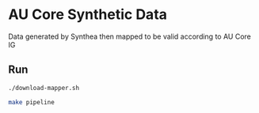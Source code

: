 
# AU Core Synthetic Data

Data generated by Synthea then mapped to be valid according to AU Core IG

## Run

```bash
./download-mapper.sh
```

``` bash
make pipeline
```

